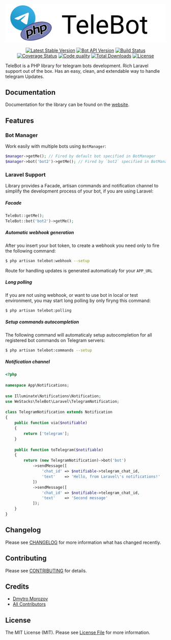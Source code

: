 <p align="center">
<a href="https://github.com/westacks/telebot"><img src="./docs/assets/logo.svg" alt="Project Logo"></a>
</p>

<p align="center">
<a href="https://packagist.org/packages/westacks/telebot"><img src="https://poser.pugx.org/westacks/telebot/v/stable.svg" alt="Latest Stable Version"></a>
<a href="https://core.telegram.org/bots/api"><img src="https://img.shields.io/badge/Bot%20API-5.2-blue" alt="Bot API Version"></a>
<a href="https://travis-ci.org/westacks/telebot"><img src="https://travis-ci.org/westacks/telebot.svg" alt="Build Status"></a>
<a href='https://coveralls.io/github/westacks/telebot'><img src='https://coveralls.io/repos/github/westacks/telebot/badge.svg' alt='Coverage Status' /></a>
<a href="https://scrutinizer-ci.com/g/westacks/telebot/"><img alt="Code quality" src="https://img.shields.io/scrutinizer/quality/g/westacks/telebot"></a>
<a href="https://packagist.org/packages/westacks/telebot"><img src="https://poser.pugx.org/westacks/telebot/d/total.svg" alt="Total Downloads"></a>
<a href="https://packagist.org/packages/westacks/telebot"><img src="https://poser.pugx.org/westacks/telebot/license.svg" alt="License"></a>
</p>

TeleBot is a PHP library for telegram bots development. Rich Laravel support out of the box. Has an easy, clean, and extendable way to handle telegram Updates.

## Documentation

Documentation for the library can be found on the [website](https://westacks.github.io/telebot/).

## Features
### Bot Manager

Work easily with multiple bots using `BotManager`:
```php
$manager->getMe(); // Fired by default bot specified in BotManager
$manager->bot('bot2')->getMe(); // Fired by `bot2` specified in BotManager
```

### Laravel Support

Library provides a Facade, artisan commands and notification channel to simplify the development process of your bot, if you are using Laravel:

##### Facade
```php
TeleBot::getMe();
TeleBot::bot('bot2')->getMe(); 
```

##### Automatic webhook generation

After you insert your bot token, to create a webhook you need only to fire the following command:
```bash
$ php artisan telebot:webhook --setup
```
Route for handling updates is generated automaticaly for your `APP_URL`


##### Long polling

If you are not using webhook, or want to use bot in local or test environment, you may start long polling by only firyng this command:
```bash
$ php artisan telebot:polling
```

##### Setup commands autocompletion

The following command will automaticaly setup autocompletion for all registered bot commands on Telegram servers: 
```bash
$ php artisan telebot:commands --setup
```

##### Notification channel

```php
<?php

namespace App\Notifications;

use Illuminate\Notifications\Notification;
use WeStacks\TeleBot\Laravel\TelegramNotification;

class TelegramNotification extends Notification
{
    public function via($notifiable)
    {
        return ['telegram'];
    }

    public function toTelegram($notifiable)
    {
        return (new TelegramNotification)->bot('bot')
            ->sendMessage([
                'chat_id' => $notifiable->telegram_chat_id,
                'text'    => 'Hello, from Laravel\'s notifications!'
            ])
            ->sendMessage([
                'chat_id' => $notifiable->telegram_chat_id,
                'text'    => 'Second message'
            ]);
    }
}
```

## Changelog

Please see [CHANGELOG](CHANGELOG.md) for more information what has changed recently.

## Contributing

Please see [CONTRIBUTING](CONTRIBUTING.md) for details.

## Credits

- [Dmytro Morozov](https://github.com/PunyFlash)
- [All Contributors](https://github.com/westacks/telebot/graphs/contributors)

## License

The MIT License (MIT). Please see [License File](LICENSE.md) for more information.
